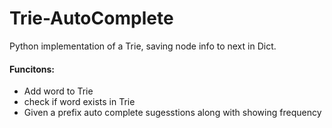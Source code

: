 # Trie-AutoComplete
Python implementation of a Trie, saving node info to next in Dict.

#### Funcitons:	
<ul>
<li>Add word to Trie </li> 
<li>check if word exists in Trie </li>
<li>Given a prefix auto complete sugesstions along with showing frequency</li> 
